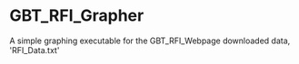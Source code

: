 # GBT_RFI_Grapher
A simple graphing executable for the GBT_RFI_Webpage downloaded data, 'RFI_Data.txt'
